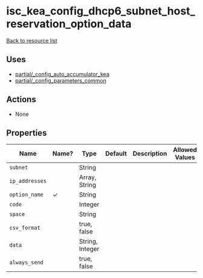 # isc_kea_config_dhcp6_subnet_host_reservation_option_data

[Back to resource list](../README.md#resources)

## Uses

- [partial/_config_auto_accumulator_kea](partial/isc_kea__config_auto_accumulator_kea.md)
- [partial/_config_parameters_common](partial/isc_kea__config_parameters_common.md)

## Actions

- None

## Properties

| Name           | Name? | Type            | Default | Description | Allowed Values |
| -------------- | ----- | --------------- | ------- | ----------- | -------------- |
| `subnet`       |       | String          |         |             |                |
| `ip_addresses` |       | Array, String   |         |             |                |
| `option_name`  | ✓     | String          |         |             |                |
| `code`         |       | Integer         |         |             |                |
| `space`        |       | String          |         |             |                |
| `csv_format`   |       | true, false     |         |             |                |
| `data`         |       | String, Integer |         |             |                |
| `always_send`  |       | true, false     |         |             |                |
